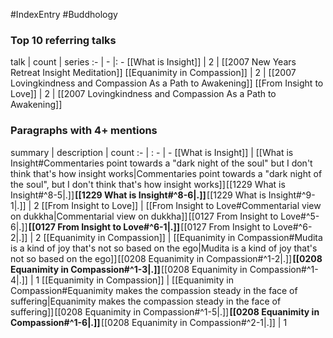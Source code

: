 #IndexEntry #Buddhology

### Top 10 referring talks
talk | count | series
:- | - |: -
[[What is Insight]] | 2 | [[2007 New Years Retreat Insight Meditation]]
[[Equanimity in Compassion]] | 2 | [[2007 Lovingkindness and Compassion As a Path to Awakening]]
[[From Insight to Love]] | 2 | [[2007 Lovingkindness and Compassion As a Path to Awakening]]

### Paragraphs with 4+ mentions
summary | description | count
:- | : - | -
[[What is Insight]] | [[What is Insight#Commentaries point towards a "dark night of the soul" but I don't think that's how insight works\|Commentaries point towards a "dark night of the soul", but I don't think that's how insight works]] [[1229 What is Insight#^8-5\|.]] **[[1229 What is Insight#^8-6\|.]]** [[1229 What is Insight#^9-1\|.]] | 2
[[From Insight to Love]] | [[From Insight to Love#Commentarial view on dukkha\|Commentarial view on dukkha]] [[0127 From Insight to Love#^5-6\|.]] **[[0127 From Insight to Love#^6-1\|.]]** [[0127 From Insight to Love#^6-2\|.]] | 2
[[Equanimity in Compassion]] | [[Equanimity in Compassion#Mudita is a kind of joy that's not so based on the ego\|Mudita is a kind of joy that's not so based on the ego]] [[0208 Equanimity in Compassion#^1-2\|.]] **[[0208 Equanimity in Compassion#^1-3\|.]]** [[0208 Equanimity in Compassion#^1-4\|.]] | 1
[[Equanimity in Compassion]] | [[Equanimity in Compassion#Equanimity makes the compassion steady in the face of suffering\|Equanimity makes the compassion steady in the face of suffering]] [[0208 Equanimity in Compassion#^1-5\|.]] **[[0208 Equanimity in Compassion#^1-6\|.]]** [[0208 Equanimity in Compassion#^2-1\|.]] | 1

